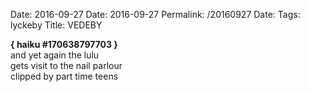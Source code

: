 Date: 2016-09-27
Date: 2016-09-27
Permalink: /20160927
Date: 
Tags: lyckeby
Title: VEDEBY
  
**{ haiku #170638797703 }**  
and yet again the lulu  
gets visit to the nail parlour  
clipped by part time teens  
